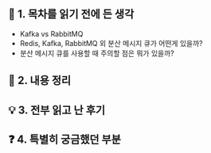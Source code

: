 ## 📖 1. 목차를 읽기 전에 든 생각
- Kafka vs RabbitMQ
- Redis, Kafka, RabbitMQ 외 분산 메시지 큐가 어떤게 있을까?
- 분산 메시지 큐를 사용할 때 주의할 점은 뭐가 있을까?

## 📝 2. 내용 정리

## 💡 3. 전부 읽고 난 후기

## ❓ 4. 특별히 궁금했던 부분
